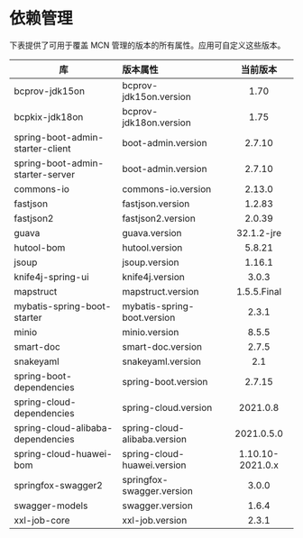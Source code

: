 # 依赖管理

下表提供了可用于覆盖 MCN 管理的版本的所有属性。应用可自定义这些版本。

| 库                                 | 版本属性                                  |       当前版本       |
|-----------------------------------|:--------------------------------------|:----------------:|
| bcprov-jdk15on                    | bcprov-jdk15on.version                |       1.70       |
| bcpkix-jdk18on                    | bcprov-jdk18on.version                |       1.75       |
| spring-boot-admin-starter-client  | boot-admin.version                    |      2.7.10      |
| spring-boot-admin-starter-server  | boot-admin.version                    |      2.7.10      |
| commons-io                        | commons-io.version                    |      2.13.0      |
| fastjson                          | fastjson.version                      |      1.2.83      |
| fastjson2                         | fastjson2.version                     |      2.0.39      |
| guava                             | guava.version                         |    32.1.2-jre    |
| hutool-bom                        | hutool.version                        |      5.8.21      |
| jsoup                             | jsoup.version                         |      1.16.1      |
| knife4j-spring-ui                 | knife4j.version                       |      3.0.3       |
| mapstruct                         | mapstruct.version                     |   1.5.5.Final    |
| mybatis-spring-boot-starter       | mybatis-spring-boot.version           |      2.3.1       |
| minio                             | minio.version                         |      8.5.5       |
| smart-doc                         | smart-doc.version                     |      2.7.5       |
| snakeyaml                         | snakeyaml.version                     |       2.1        |
| spring-boot-dependencies          | spring-boot.version                   |      2.7.15      |
| spring-cloud-dependencies         | spring-cloud.version                  |     2021.0.8     |
| spring-cloud-alibaba-dependencies | spring-cloud-alibaba.version          |    2021.0.5.0    |
| spring-cloud-huawei-bom           | spring-cloud-huawei.version           | 1.10.10-2021.0.x |
| springfox-swagger2                | springfox-swagger.version             |      3.0.0       |
| swagger-models                    | swagger.version                       |      1.6.4       |
| xxl-job-core                      | xxl-job.version                       |      2.3.1       |